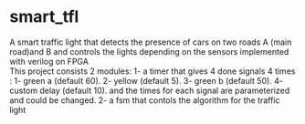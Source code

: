 # smart_tfl
A smart traffic light that detects the presence of cars on two roads A (main road)and B and controls the lights depending on the sensors implemented with verilog on FPGA  
This project consists 2 modules:
1- a timer that gives 4 done signals 4 times :
    1- green a (default 60).
    2- yellow  (default 5).
    3- green b (default 50).
    4- custom delay (default 10).
and the times for each signal are parameterized and could be changed.
2- a fsm that contols the algorithm for the traffic light 
